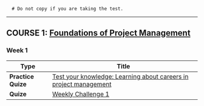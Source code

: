 ```
  # Do not copy if you are taking the test.
```
--- 


## COURSE 1: [Foundations of Project Management](https://www.coursera.org/learn/project-management-foundations?specialization=google-project-management) 




### Week 1 

|Type |Title  |
|--- | --- | 
|**Practice Quize**| [Test your knowledge: Learning about careers in project management](#)|
|**Quize**| [Weekly Challenge 1](#) | 
